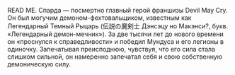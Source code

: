 READ ME.
Спарда — посмертно главный герой франшизы Devil May Cry. Он был могучим демоном-фехтовальщиком, известным как Легендарный Темный Рыцарь (伝説の魔剣士 Дэнсэцу но Макэнси?, букв. «Легендарный демон-мечник»). За две тысячи лет до нового времени он «проснулся к справедливости» и победил Мундуса и его легионы в одиночку. Запечатывая преисподнюю, чувствуя, что его сила стала слишком сильной, он намеренно запечатал себя и свою собственную демоническую силу.